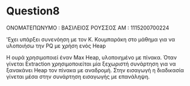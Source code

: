 # Question8

ΟΝΟΜΑΤΕΠΩΝΥΜΟ : ΒΑΣΙΛΕΙΟΣ ΡΟΥΣΣΟΣ
ΑΜ : 1115200700224


'Εχει υπάρξει συνενόηση με τον Κ. Κουμπαράκη στο μάθημα για να υλοποιήσω την PQ με χρήση ενός Heap

H ουρά χρησιμοποιεί έναν Max Heap, υλοποιημένο με πίνακα. Όταν γίνεται Extraction χρησιμοποιείται μία ξεχωριστή συνάρτηση για να ξανακάνει Heap τον πίνακα με αναδρομή.
Στην εισαγωγή η διαδικασία γίνεται μέσα στην συνάρτηση εισαγωγής με επανάληψη.